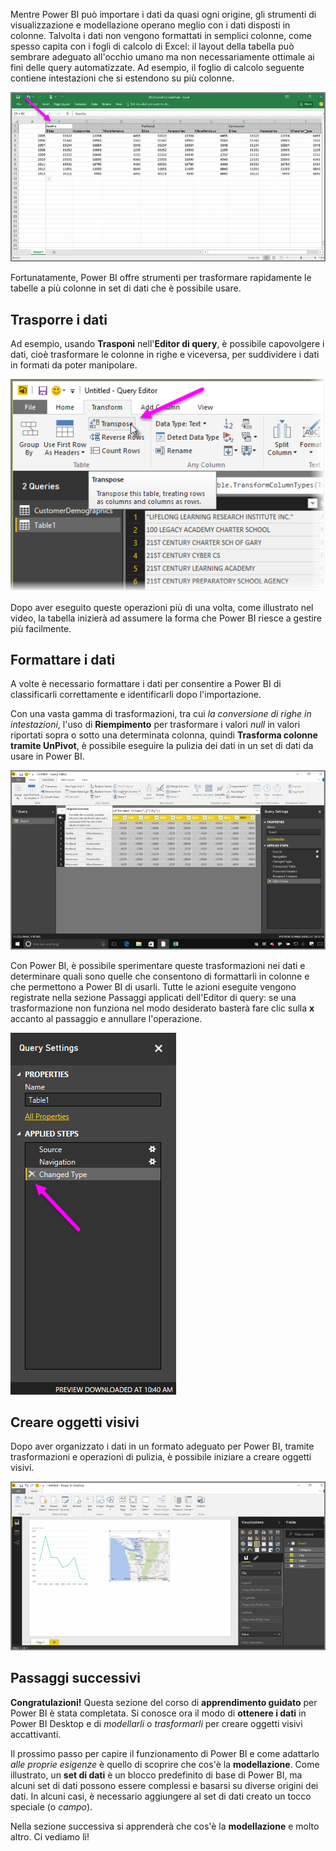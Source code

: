 Mentre Power BI può importare i dati da quasi ogni origine, gli strumenti di visualizzazione e modellazione operano meglio con i dati disposti in colonne. Talvolta i dati non vengono formattati in semplici colonne, come spesso capita con i fogli di calcolo di Excel: il layout della tabella può sembrare adeguato all'occhio umano ma non necessariamente ottimale ai fini delle query automatizzate. Ad esempio, il foglio di calcolo seguente contiene intestazioni che si estendono su più colonne.

![](media/1-5-cleaning-irregular-data/1-5_1.png)

Fortunatamente, Power BI offre strumenti per trasformare rapidamente le tabelle a più colonne in set di dati che è possibile usare.

## <a name="transpose-data"></a>Trasporre i dati
Ad esempio, usando **Trasponi** nell'**Editor di query**, è possibile capovolgere i dati, cioè trasformare le colonne in righe e viceversa, per suddividere i dati in formati da poter manipolare.

![](media/1-5-cleaning-irregular-data/1-5_2.png)

Dopo aver eseguito queste operazioni più di una volta, come illustrato nel video, la tabella inizierà ad assumere la forma che Power BI riesce a gestire più facilmente.

## <a name="format-data"></a>Formattare i dati
A volte è necessario formattare i dati per consentire a Power BI di classificarli correttamente e identificarli dopo l'importazione.

Con una vasta gamma di trasformazioni, tra cui *la conversione di righe in intestazioni*, l'uso di **Riempimento** per trasformare i valori *null* in valori riportati sopra o sotto una determinata colonna, quindi **Trasforma colonne tramite UnPivot**, è possibile eseguire la pulizia dei dati in un set di dati da usare in Power BI.

![](media/1-5-cleaning-irregular-data/1-5_3.png)

Con Power BI, è possibile sperimentare queste trasformazioni nei dati e determinare quali sono quelle che consentono di formattarli in colonne e che permettono a Power BI di usarli. Tutte le azioni eseguite vengono registrate nella sezione Passaggi applicati dell'Editor di query: se una trasformazione non funziona nel modo desiderato basterà fare clic sulla **x** accanto al passaggio e annullare l'operazione.

![](media/1-5-cleaning-irregular-data/1-5_5.png)

## <a name="create-visuals"></a>Creare oggetti visivi
Dopo aver organizzato i dati in un formato adeguato per Power BI, tramite trasformazioni e operazioni di pulizia, è possibile iniziare a creare oggetti visivi.

![](media/1-5-cleaning-irregular-data/1-5_4.png)

## <a name="next-steps"></a>Passaggi successivi
**Congratulazioni!** Questa sezione del corso di **apprendimento guidato** per Power BI è stata completata. Si conosce ora il modo di **ottenere i dati** in Power BI Desktop e di *modellarli* o *trasformarli* per creare oggetti visivi accattivanti.

Il prossimo passo per capire il funzionamento di Power BI e come adattarlo *alle proprie esigenze* è quello di scoprire che cos'è la **modellazione**. Come illustrato, un **set di dati** è un blocco predefinito di base di Power BI, ma alcuni set di dati possono essere complessi e basarsi su diverse origini dei dati. In alcuni casi, è necessario aggiungere al set di dati creato un tocco speciale (o *campo*).

Nella sezione successiva si apprenderà che cos'è la **modellazione** e molto altro. Ci vediamo lì!

